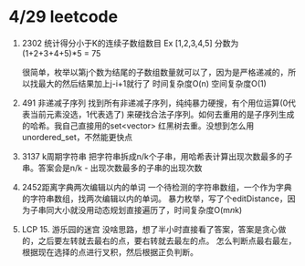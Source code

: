 # 4/29 leetcode
1. 2302 统计得分小于K的连续子数组数目
    Ex [1,2,3,4,5] 分数为(1+2+3+4+5)*5 = 75

    很简单，枚举以第j个数为结尾的子数组数量就可以了，因为是严格递减的，所以找最大的然后结果加上j-i+1就行了
    时间复杂度O(n) 空间复杂度O(1)

2. 491 非递减子序列
    找到所有非递减子序列，纯纯暴力硬搜，有个用位运算(0代表当前元素没选，1代表选了) 来硬找合法子序列。如何去重用的是子序列生成的哈希。我自己直接用的set<vector<int>> 红黑树去重。没想到怎么用unordered_set，不然能更快点

3. 3137 k周期字符串
    把字符串拆成n/k个子串，用哈希表计算出现次数最多的子串。答案会是n/k - 出现次数最多的子串的出现次数

4. 2452距离字典两次编辑以内的单词
    一个待检测的字符串数组，一个作为字典的字符串数组，找两次编辑以内的单词。
    暴力枚举，写了个editDistance，因为子串同大小就没用动态规划直接遍历了，时间复杂度O(m*n*k)

5. LCP 15. 游乐园的迷宫
    没啥思路，想了半小时直接看了答案，答案是贪心做的，之后要左转就去最右的点，要右转就去最左的点。 怎么判断点最右最左，根据现在选择的点进行叉积，然后根据正负判断。